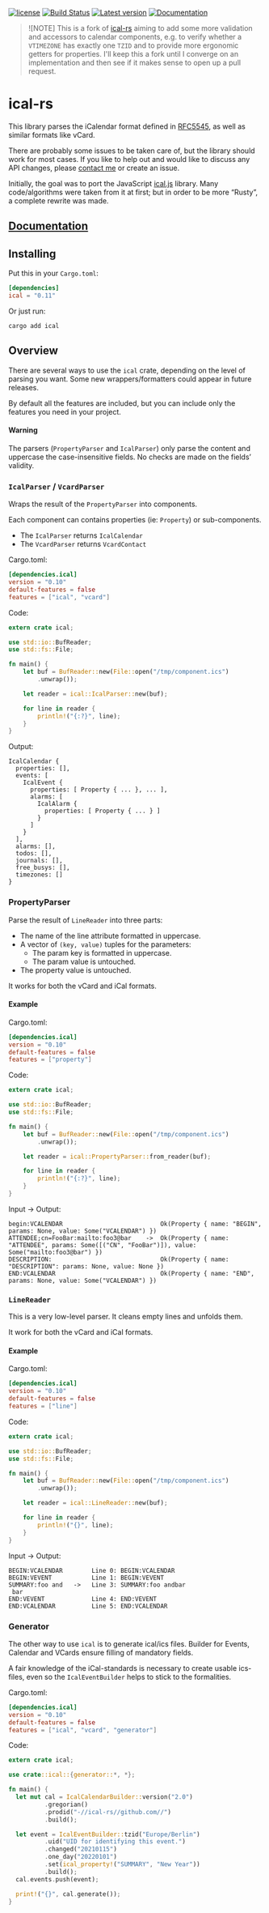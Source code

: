 [![license](http://img.shields.io/badge/license-Apache%20v2-orange.svg)](https://raw.githubusercontent.com/Peltoche/ical-rs/master/LICENSE)
[![Build Status](https://travis-ci.org/Peltoche/ical-rs.svg?branch=master)](https://travis-ci.org/Peltoche/ical-rs)
[![Latest version](https://img.shields.io/crates/v/ical.svg)](https://crates.io/crates/ical)
[![Documentation](https://docs.rs/ical/badge.svg)](https://docs.rs/ical)

> ![NOTE]
> This is a fork of [ical-rs](https://github.com/Peltoche/ical-rs) aiming to add some more validation and accessors to calendar components,
> e.g. to verify whether a `VTIMEZONE` has exactly one `TZID` and to provide more ergonomic getters for properties.
> I'll keep this a fork until I converge on an implementation and then see if it makes sense to open up a pull request.

# ical-rs

This library parses the iCalendar format defined in [RFC5545](http://tools.ietf.org/html/rfc5545), as well as similar formats like vCard.

There are probably some issues to be taken care of, but the library should work for most cases.
If you like to help out and would like to discuss any API changes, please [contact me](dev@halium.fr) or create an issue.

Initially, the goal was to port the JavaScript [ical.js](https://github.com/mozilla-comm/ical.js) library.
Many code/algorithms were taken from it at first; but in order to be more “Rusty”, a complete rewrite was made.

## [Documentation](https://peltoche.github.io/ical-rs/ical/)

## Installing

Put this in your `Cargo.toml`:

```toml
[dependencies]
ical = "0.11"
```

Or just run:

```shell
cargo add ical
```

## Overview

There are several ways to use the `ical` crate, depending on the level of parsing you want.
Some new wrappers/formatters could appear in future releases.

By default all the features are included, but you can include only the features you need in your project.

#### Warning

  The parsers (`PropertyParser` and `IcalParser`) only parse the content and uppercase the case-insensitive fields.
  No checks are made on the fields’ validity.

### `IcalParser` / `VcardParser`

Wraps the result of the `PropertyParser` into components.

Each component can contains properties (ie: `Property`) or sub-components.

* The `IcalParser` returns `IcalCalendar`
* The `VcardParser` returns `VcardContact`

Cargo.toml:

```toml
[dependencies.ical]
version = "0.10"
default-features = false
features = ["ical", "vcard"]
```

Code:

```rust
extern crate ical;

use std::io::BufReader;
use std::fs::File;

fn main() {
    let buf = BufReader::new(File::open("/tmp/component.ics")
        .unwrap());

    let reader = ical::IcalParser::new(buf);

    for line in reader {
        println!("{:?}", line);
    }
}
```

Output:

```
IcalCalendar {
  properties: [],
  events: [
    IcalEvent {
      properties: [ Property { ... }, ... ],
      alarms: [
        IcalAlarm {
          properties: [ Property { ... } ]
        }
      ]
    }
  ],
  alarms: [],
  todos: [],
  journals: [],
  free_busys: [],
  timezones: []
}
```

### PropertyParser

Parse the result of `LineReader` into three parts:

* The name of the line attribute formatted in uppercase.
* A vector of `(key, value)` tuples for the parameters:
  * The param key is formatted in uppercase.
  * The param value is untouched.
* The property value is untouched.

It works for both the vCard and iCal formats.

#### Example

Cargo.toml:

```toml
[dependencies.ical]
version = "0.10"
default-features = false
features = ["property"]
```

Code:

```rust
extern crate ical;

use std::io::BufReader;
use std::fs::File;

fn main() {
    let buf = BufReader::new(File::open("/tmp/component.ics")
        .unwrap());

    let reader = ical::PropertyParser::from_reader(buf);

    for line in reader {
        println!("{:?}", line);
    }
}
```

Input -> Output:

```
begin:VCALENDAR                           Ok(Property { name: "BEGIN", params: None, value: Some("VCALENDAR") })
ATTENDEE;cn=FooBar:mailto:foo3@bar    ->  Ok(Property { name: "ATTENDEE", params: Some([("CN", "FooBar")]), value: Some("mailto:foo3@bar") })
DESCRIPTION:                              Ok(Property { name: "DESCRIPTION": params: None, value: None })
END:VCALENDAR                             Ok(Property { name: "END", params: None, value: Some("VCALENDAR") })
```

### `LineReader`

This is a very low-level parser. It cleans empty lines and unfolds them.

It work for both the vCard and iCal formats.

#### Example

Cargo.toml:

```toml
[dependencies.ical]
version = "0.10"
default-features = false
features = ["line"]
```

Code:

```rust
extern crate ical;

use std::io::BufReader;
use std::fs::File;

fn main() {
    let buf = BufReader::new(File::open("/tmp/component.ics")
        .unwrap());

    let reader = ical::LineReader::new(buf);

    for line in reader {
        println!("{}", line);
    }
}
```

Input -> Output:

```
BEGIN:VCALENDAR        Line 0: BEGIN:VCALENDAR
BEGIN:VEVENT           Line 1: BEGIN:VEVENT
SUMMARY:foo and   ->   Line 3: SUMMARY:foo andbar
 bar
END:VEVENT             Line 4: END:VEVENT
END:VCALENDAR          Line 5: END:VCALENDAR
```

### Generator

The other way to use `ical` is to generate ical/ics files. Builder
for Events, Calendar and VCards ensure filling of mandatory fields.

A fair knowledge of the iCal-standards is necessary to create usable
ics-files, even so the `IcalEventBuilder` helps to stick to the
formalities.

Cargo.toml:

```toml
[dependencies.ical]
version = "0.10"
default-features = false
features = ["ical", "vcard", "generator"]
```

Code:

```rust
extern crate ical;

use crate::ical::{generator::*, *};

fn main() {
  let mut cal = IcalCalendarBuilder::version("2.0")
          .gregorian()
          .prodid("-//ical-rs//github.com//")
          .build();

  let event = IcalEventBuilder::tzid("Europe/Berlin")
          .uid("UID for identifying this event.")
          .changed("20210115")
          .one_day("20220101")
          .set(ical_property!("SUMMARY", "New Year"))
          .build();
  cal.events.push(event);

  print!("{}", cal.generate());
}
```
